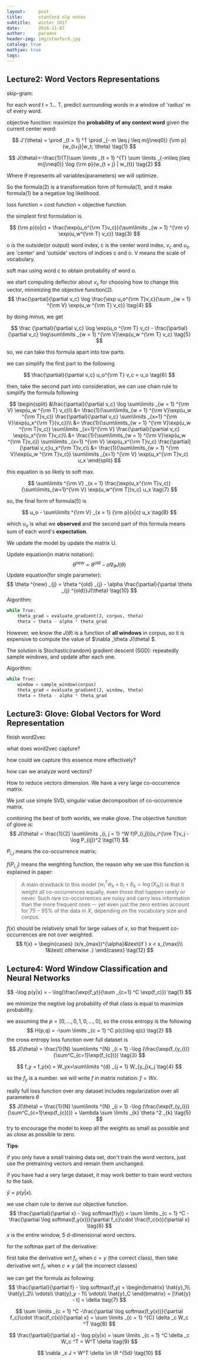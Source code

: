 ```yaml
---
layout:     post
title:      stanford nlp notes
subtitle:   winter 2017
date:       2018-11-07
author:     paradox
header-img: img/stanford.jpg
catalog: true
mathjax: true
tags: 
---
```


## Lecture2: Word Vectors Representations

skip-gram:

for each word t = 1... T, predict surrounding words in a window of 'radius' m of every word.

objective function: maximize the **probability of any context word** given the current center word:

$$
J'(\theta) = \prod _{t = 1} ^T \prod _{- m \leq j \leq m(j\neq0)} {\rm p}(w_{t+j}|w_t; \theta) \tag{1}
$$

$$
J(\theta)=-\frac{1}{T}\sum \limits _{t = 1} ^{T} \sum \limits _{-m\leq j\leq m(j\neq0)} \log {\rm p}(w_{t + j} | w_{t}) \tag{2}
$$

Where $\theta$ represents all variables(parameters) we will optimize.

So the formula(2) is a transformation form of formula(1), and it make formula(1) be a negative log likelihood. 

loss function = cost function = objective function.

the simplest first formulation is

$$
{\rm p}(o|c) = \frac{\exp(u_o^{\rm T}v_c)}{\sum\limits _{w = 1} ^{\rm v} \exp(u_w^{\rm T} v_c)} \tag{3}
$$

o is the outside(or output) word index, c is the center word index, $v_c$ and $u_o$ are 'center' and 'outside' vectors of indices c and o. V means the scale of vocabulary.

soft max using word c to obtain probability of word o.

we start computing deflector about $v_c$ for choosing how to change this vector, minimizing the objective function(2). 
$$
\frac{\partial}{\partial v_c} \log \frac{\exp u_o^{\rm T}v_c}{\sum _{w = 1} ^{\rm V} \exp(u_w ^{\rm T} v_c)} \tag{4}
$$

by doing minus, we get

$$
\frac {\partial}{\partial v_c} \log \exp(u_o ^{\rm T} v_c) - \frac{\partial}{\partial v_c} \log\sum\limits _{w =  1} ^{\rm V}\exp(u_w ^{\rm T} v_c) \tag{5}
$$

so, we can take this formula apart into tow parts.

we can simplify the first part to the following

$$
\frac{\partial}{\partial v_c} u_o^{\rm T} v_c = u_o \tag{6}
$$

then, take the second part into consideration, we can use chain rule to simplify the formula following

$$
\begin{split}
&\frac{\partial}{\partial v_c} \log \sum\limits _{w = 1} ^{\rm V} \exp(u_w ^{\rm T} v_c)\\
&= \frac{1}{\sum\limits_{w = 1} ^{\rm V}\exp(u_w ^{\rm T}v_c)} \frac{\partial}{\partial v_c}
\sum\limits _{x=1} ^{\rm V}\exp(u_x^{\rm T}{v_c})\\
&= \frac{1}{\sum\limits_{w = 1} ^{\rm V}\exp(u_w ^{\rm T}v_c)} \sum\limits _{x=1}^{\rm V} \frac{\partial}{\partial v_c} \exp(u_x^{\rm T}v_c)\\
&= \frac{1}{\sum\limits_{w = 1} ^{\rm V}\exp(u_w ^{\rm T}v_c)} \sum\limits _{x=1} ^{\rm V} \exp(u_x^{\rm T}v_c) \frac{\partial}{\partial v_c}u_x^{\rm T}v_c\\
&= \frac{1}{\sum\limits_{w = 1} ^{\rm V}\exp(u_w ^{\rm T}v_c)} \sum\limits _{x=1} ^{\rm V} \exp(u_x^{\rm T}v_c) u_x
\end{split}
$$

this equation is so likely to soft max.

$$
\sum\limits ^{\rm V} _{x = 1} \frac{\exp(u_x^{\rm T}v_c)}{\sum\limits_{w=1}^{\rm V} \exp(u_w^{\rm T})v_c} u_x \tag{7}
$$

so, the final form of formula(5) is

$$
u_o - \sum\limits ^{\rm V} _{x = 1} {\rm p}(x|c) u_x \tag{8}
$$

which $u_o$ is what we **observed** and the second part of this formula means sum of each word's **expectation**.

We update the model by update the matrix U.

Update equation(in matrix notation):
$$
\theta^{new} = \theta^{old} - \alpha\nabla _{\theta} J(\theta) \tag{9}
$$
Update equation(for single parameter):
$$
\theta ^{new} _{j} = \theta ^{old} _{j} - \alpha \frac{\partial}{\partial \theta _{j} ^{old}}J(\theta) \tag{10}
$$
Algorithm:

```python
while True:
    theta_grad = evaluate_gradient(J, corpus, theta)
    theta = theta - alpha * theta_grad
```

However, we know the $J(\theta)$ is a function of **all windows** in corpus, so it is expensive to compute the value of $\nabla _\theta J(\theta) $.

The solution is Stochastic(random) gradient descent (SGD): repeatedly sample windows, and update after each one.

Algorithm:

```python
while True:
    window = sample_window(corpus)
    theta_grad = evaluate_gradient(J, window, theta)
    theta = theta - alpha * theta_grad
```

## Lecture3: Glove: Global Vectors for Word Representation

finish word2vec

what does word2vec capture?

how could we capture this essence more effectively?

how can we analyze word vectors?

How to reduce vectors dimension. We have a very large co-occurrence matrix.

We just use simple SVD, singular value decomposition of co-occurrence matrix.

combining the best of both worlds, we make glove. The objective function of glove is: 
$$
J(\theta) = \frac{1}{2} \sum\limits _{i, j = 1} ^W f(P_{i,j})(u_i^{\rm T}v_j - \log  P_{ij})^2 \tag{11}
$$

$P _{i, j}$ means the co-occurrence matrix;

$f(P _{i, j})$ means the weighting function, the reason why we use this function is explained in paper:

> A main drawback to this model ($w^{T} _i \tilde{w} _k + b_i + \tilde{b}_k = \log(X_{ik})$) is that it weight all co-occurrences equally, even those that happen rarely or never. Such rare co-occurrences are noisy and carry less information than the more frequent ones -- yet even just the zero entries  account for $75-95\%$ of the data in $X$, depending on the vocabulary size and corpus.

$f(x)$ should be relatively small for large values of $x$, so that frequent co-occurrences are not over weighted.
$$
f(x) = 
\begin{cases}
(x/x_{max})^{\alpha}&\text{if } x < x_{\max}\\
1&\text{  otherwise .}
\end{cases} \tag{12}
$$

## Lecture4: Word Window Classification and Neural Networks

$$
-\log p(y|x) = - \log(\frac{\exp(f_y)}{\sum _{c=1} ^C \exp(f_c)}) \tag{1}
$$

we minimize the negtive log probability of that class is equal to maximize probability.

we assuming the $p = [0,...,0,1,0,...,0]$, so the cross entropy is the following
$$
H(p,q) = -\sum \limits _{c = 1} ^C p(c)\log q(c) \tag{2}
$$
the cross entropy loss function over full dataset is
$$
J(\theta) = \frac{1}{N} \sum\limits ^{N} _{i = 1} -\log (\frac{\exp(f_{y_i})}{\sum^C_{c=1}\exp(f_{c})}) \tag{3}
$$

$$
f_y = f_y(x) = W_yx=\sum\limits ^{d} _{j = 1} W_{y_j}x_j \tag{4}
$$

so the $f_y$ is a number. we will write $f$ in matrix notation: $f = Wx$.

really full loss function over any dataset includes regularization over all parameters $\theta$
$$
J(\theta) = \frac{1}{N} \sum\limits ^{N} _{i = 1} -\log (\frac{\exp(f_{y_i})}{\sum^C_{c=1}\exp(f_{c})}) + \lambda \sum \limits _{k} \theta ^2 _{k} \tag{5}
$$
try to encourage the model to keep all the weights as small as possible and as close as possible to zero.

**Tips**:

if you only have a small training data set, don't train the word vectors, just use the pretraining vectors and remain them unchanged.

if you have had a very large dataset, it may work better to train word vectors to the task.

$\hat {y} = p(y|x)$.

we use chain rule to derive our objective function.
$$
\frac{\partial}{\partial x} - \log softmax(f(y)) = \sum \limits _{c = 1} ^C -\frac{\partial \log softmax(f_y(x))}{\partial f_c}\cdot \frac{f_c(x)}{\partial x} \tag{6}
$$
$x$ is the entire window, 5 d-dimensional word vectors.

for the softmax part of the derivative:

first take the derivative wrt  $f_c$ when $c=y$  (the correct class), then take derivative wrt $f_c$ when $c \neq y$ (all the incorrect classes)

we can get the formula as following:
$$
\frac{\partial}{\partial f} - \log softmax(f_y) = \begin{bmatrix}
\hat{y}_1\\
\hat{y}_2\\
\vdots\\
\hat{y}_y - 1\\
\vdots\\
\hat{y}_C
\end{bmatrix} = [\hat{y} - t] = \delta \tag{7}
$$

$$
\sum \limits _{c = 1} ^C -\frac{\partial \log softmax(f_y(x))}{\partial f_c}\cdot \frac{f_c(x)}{\partial x} = \sum \limits _{c = 1} ^{C} \delta _c W_c ^T \tag{8}
$$

$$
\frac{\partial}{\partial x} - \log p(y|x) = \sum \limits _{c = 1} ^C \delta _c W_c ^T = W^T \delta \tag{9}
$$

$$
\nabla _x J = W^T \delta \in \R ^{5d} \tag{10}
$$

  